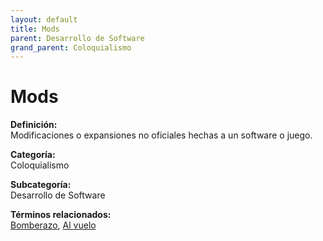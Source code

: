 ```yaml
---
layout: default
title: Mods
parent: Desarrollo de Software
grand_parent: Coloquialismo
---
```


# Mods

**Definición:**  
Modificaciones o expansiones no oficiales hechas a un software o juego.

**Categoría:**  
Coloquialismo  

**Subcategoría:**  
Desarrollo de Software

**Términos relacionados:**  
[Bomberazo](https://maleniski.github.io/diccionario-angl-tec-mx/docs/coloquialismo/desarrollo-de-software/bomberazo.html), [Al vuelo](https://maleniski.github.io/diccionario-angl-tec-mx/docs/coloquialismo/desarrollo-de-software/al-vuelo.html)
